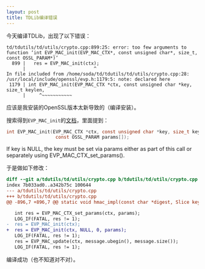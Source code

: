 ```yaml
---
layout: post
title: TDLib编译错误
---
```


今天编译TDLib，出现了以下错误：

```make
td/tdutils/td/utils/crypto.cpp:899:25: error: too few arguments to function ‘int EVP_MAC_init(EVP_MAC_CTX*, const unsigned char*, size_t, const OSSL_PARAM*)’
  899 |   res = EVP_MAC_init(ctx);
      |                         ^
In file included from /home/soda/td/tdutils/td/utils/crypto.cpp:28:
/usr/local/include/openssl/evp.h:1179:5: note: declared here
 1179 | int EVP_MAC_init(EVP_MAC_CTX *ctx, const unsigned char *key, size_t keylen,
      |     ^~~~~~~~~~~~
```

应该是我安装的OpenSSL版本太新导致的（编译安装）。

搜索得到`EVP_MAC_init`的[文档](https://www.openssl.org/docs/manmaster/man3/EVP_MAC_init.html)，里面提到：

```c
int EVP_MAC_init(EVP_MAC_CTX *ctx, const unsigned char *key, size_t keylen,
                  const OSSL_PARAM params[]);
```

If key is NULL, the key must be set via params either as part of this call or separately using EVP_MAC_CTX_set_params().

于是做如下修改：

```diff
diff --git a/tdutils/td/utils/crypto.cpp b/tdutils/td/utils/crypto.cpp
index 7b033ad0..a342b75c 100644
--- a/tdutils/td/utils/crypto.cpp
+++ b/tdutils/td/utils/crypto.cpp
@@ -896,7 +896,7 @@ static void hmac_impl(const char *digest, Slice key, Slice message, MutableSlice

   int res = EVP_MAC_CTX_set_params(ctx, params);
   LOG_IF(FATAL, res != 1);
-  res = EVP_MAC_init(ctx);
+  res = EVP_MAC_init(ctx, NULL, 0, params);
   LOG_IF(FATAL, res != 1);
   res = EVP_MAC_update(ctx, message.ubegin(), message.size());
   LOG_IF(FATAL, res != 1);
```

编译成功（也不知道对不对）。
